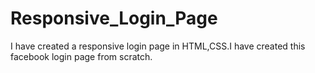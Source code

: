 # Responsive_Login_Page
I have created a responsive login page in HTML,CSS.I have created this facebook login page from scratch. 
